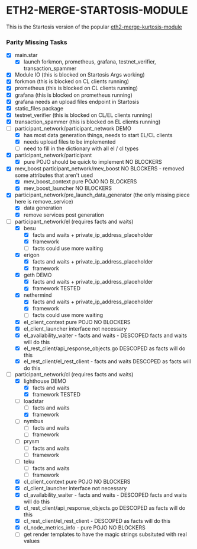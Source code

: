 ETH2-MERGE-STARTOSIS-MODULE
===========================

This is the Startosis version of the popular [eth2-merge-kurtosis-module](https://github.com/kurtosis-tech/eth2-merge-kurtosis-module/)


### Parity Missing Tasks

- [x] main.star
  - [x] launch forkmon, prometheus, grafana, testnet_verifier, transaction_spammer
- [x] Module IO (this is blocked on Startosis Args working)
- [x] forkmon (this is blocked on CL clients running)
- [x] prometheus (this is blocked on CL clients running)
- [x] grafana (this is blocked on prometheus running)
- [x] grafana needs an upload files endpoint in Startosis
- [x] static_files package
- [x] testnet_verifier (this is blocked on CL/EL clients running)
- [x] transaction_spammer (this is blocked on EL clients running)
- [ ] participant_network/participant_network DEMO
  - [x] has most data generation things, needs to start EL/CL clients
  - [x] needs upload files to be implemented
  - [ ] need to fill in the dictionary with all el / cl types
- [x] participant_network/participant
  - [x] pure POJO should be quick to implement NO BLOCKERS
- [x] mev_boost participant_network/mev_boost NO BLOCKERS - removed some attributes that aren't used
  - [x] mev_boost_context pure POJO NO BLOCKERS
  - [x] mev_boost_launcher NO BLOCKERS
- [x] participant_network/pre_launch_data_generator (the only missing piece here is remove_service)
  - [x] data generation
  - [x] remove services post generation
- [ ] participant_network/el (requires facts and waits)
  - [x] besu
    - [x] facts and waits + private_ip_address_placeholder
    - [x] framework
    - [ ] facts could use more waiting
  - [x] erigon
    - [x] facts and waits + private_ip_address_placeholder
    - [x] framework
  - [x] geth DEMO
    - [x] facts and waits + private_ip_address_placeholder
    - [x] framework TESTED
  - [x] nethermind
    - [x] facts and waits + private_ip_address_placeholder
    - [x] framework
    - [ ] facts could use more waiting
  - [x] el_client_context pure POJO NO BLOCKERS
  - [x] el_client_launcher interface not necessary
  - [x] el_availability_waiter - facts and waits - DESCOPED facts and waits will do this
  - [x] el_rest_client/api_response_objects.go DESCOPED as facts will do this
  - [x] el_rest_client/el_rest_client - facts and waits  DESCOPED as facts will do this
- [ ] participant_network/cl (requires facts and waits)
  - [x] lighthouse DEMO
    - [x] facts and waits
    - [x] framework TESTED
  - [ ] loadstar
    - [ ] facts and waits
    - [x] framework
  - [ ] nymbus
    - [ ] facts and waits
    - [ ] framework  
  - [ ] prysm
    - [ ] facts and waits
    - [ ] framework
  - [ ] teku
    - [ ] facts and waits
    - [ ] framework  
  - [x] cl_client_context pure POJO NO BLOCKERS
  - [x] cl_client_launcher interface not necessary
  - [x] cl_availability_waiter - facts and waits - DESCOPED facts and waits will do this
  - [x] cl_rest_client/api_response_objects.go DESCOPED as facts will do this
  - [x] cl_rest_client/el_rest_client - DESCOPED as facts will do this
  - [x] cl_node_metrics_info - pure POJO NO BLOCKERS
  - [ ] get render templates to have the magic strings subsituted with real values
